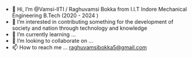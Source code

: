 - 👋 Hi, I’m @Vamsi-IITI / Raghuvamsi Bokka from I.I.T Indore Mechanical Engineering B.Tech (2020 - 2024 )
- 👀 I’m interested in contributing something for the development of society and nation through technology and knowledge
- 🌱 I’m currently learning ...
- 💞️ I’m looking to collaborate on ...
- 📫 How to reach me ... raghuvamsibokka5@gmail.com 

<!---
Vamsi-IITI/Vamsi-IITI is a ✨ special ✨ repository because its `README.md` (this file) appears on your GitHub profile.
You can click the Preview link to take a look at your changes.
--->
